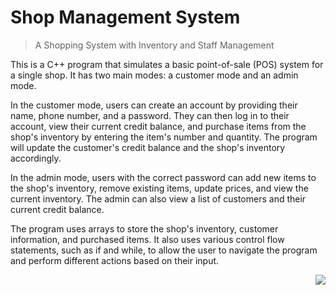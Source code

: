 

# Shop Management System
> A Shopping System with Inventory and Staff Management



This is a C++ program that simulates a basic point-of-sale (POS) system for a single shop. It has two main modes: a customer mode and an admin mode.

In the customer mode, users can create an account by providing their name, phone number, and a password. They can then log in to their account, view their current credit balance, and purchase items from the shop's inventory by entering the item's number and quantity. The program will update the customer's credit balance and the shop's inventory accordingly.

In the admin mode, users with the correct password can add new items to the shop's inventory, remove existing items, update prices, and view the current inventory. The admin can also view a list of customers and their current credit balance.

The program uses arrays to store the shop's inventory, customer information, and purchased items. It also uses various control flow statements, such as if and while, to allow the user to navigate the program and perform different actions based on their input.

<img src="https://6a6feeae-6e2b-49df-9ed4-2480d42a5083.id.repl.co/images/p1.png" align="right" />
